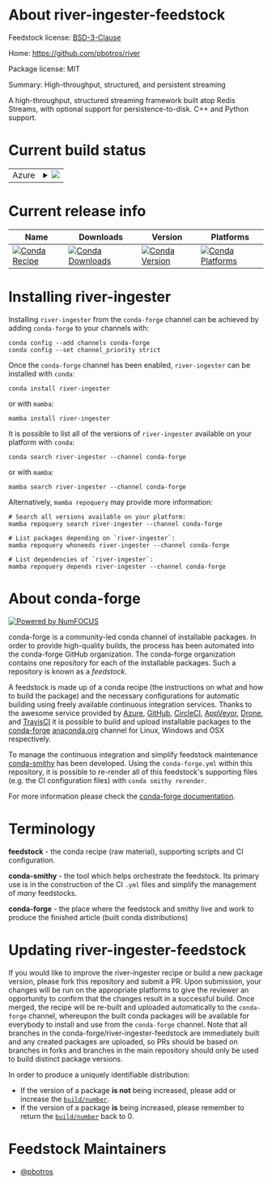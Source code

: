 About river-ingester-feedstock
==============================

Feedstock license: [BSD-3-Clause](https://github.com/conda-forge/river-ingester-feedstock/blob/main/LICENSE.txt)

Home: https://github.com/pbotros/river

Package license: MIT

Summary: High-throughput, structured, and persistent streaming

A high-throughput, structured streaming framework built atop Redis Streams, with optional support for persistence-to-disk. C++ and Python support.


Current build status
====================


<table>
    
  <tr>
    <td>Azure</td>
    <td>
      <details>
        <summary>
          <a href="https://dev.azure.com/conda-forge/feedstock-builds/_build/latest?definitionId=18402&branchName=main">
            <img src="https://dev.azure.com/conda-forge/feedstock-builds/_apis/build/status/river-ingester-feedstock?branchName=main">
          </a>
        </summary>
        <table>
          <thead><tr><th>Variant</th><th>Status</th></tr></thead>
          <tbody><tr>
              <td>linux_64_libarrow13</td>
              <td>
                <a href="https://dev.azure.com/conda-forge/feedstock-builds/_build/latest?definitionId=18402&branchName=main">
                  <img src="https://dev.azure.com/conda-forge/feedstock-builds/_apis/build/status/river-ingester-feedstock?branchName=main&jobName=linux&configuration=linux%20linux_64_libarrow13" alt="variant">
                </a>
              </td>
            </tr><tr>
              <td>linux_64_libarrow14</td>
              <td>
                <a href="https://dev.azure.com/conda-forge/feedstock-builds/_build/latest?definitionId=18402&branchName=main">
                  <img src="https://dev.azure.com/conda-forge/feedstock-builds/_apis/build/status/river-ingester-feedstock?branchName=main&jobName=linux&configuration=linux%20linux_64_libarrow14" alt="variant">
                </a>
              </td>
            </tr><tr>
              <td>linux_64_libarrow15</td>
              <td>
                <a href="https://dev.azure.com/conda-forge/feedstock-builds/_build/latest?definitionId=18402&branchName=main">
                  <img src="https://dev.azure.com/conda-forge/feedstock-builds/_apis/build/status/river-ingester-feedstock?branchName=main&jobName=linux&configuration=linux%20linux_64_libarrow15" alt="variant">
                </a>
              </td>
            </tr><tr>
              <td>linux_64_libarrow16.1</td>
              <td>
                <a href="https://dev.azure.com/conda-forge/feedstock-builds/_build/latest?definitionId=18402&branchName=main">
                  <img src="https://dev.azure.com/conda-forge/feedstock-builds/_apis/build/status/river-ingester-feedstock?branchName=main&jobName=linux&configuration=linux%20linux_64_libarrow16.1" alt="variant">
                </a>
              </td>
            </tr><tr>
              <td>osx_64_libarrow13</td>
              <td>
                <a href="https://dev.azure.com/conda-forge/feedstock-builds/_build/latest?definitionId=18402&branchName=main">
                  <img src="https://dev.azure.com/conda-forge/feedstock-builds/_apis/build/status/river-ingester-feedstock?branchName=main&jobName=osx&configuration=osx%20osx_64_libarrow13" alt="variant">
                </a>
              </td>
            </tr><tr>
              <td>osx_64_libarrow14</td>
              <td>
                <a href="https://dev.azure.com/conda-forge/feedstock-builds/_build/latest?definitionId=18402&branchName=main">
                  <img src="https://dev.azure.com/conda-forge/feedstock-builds/_apis/build/status/river-ingester-feedstock?branchName=main&jobName=osx&configuration=osx%20osx_64_libarrow14" alt="variant">
                </a>
              </td>
            </tr><tr>
              <td>osx_64_libarrow15</td>
              <td>
                <a href="https://dev.azure.com/conda-forge/feedstock-builds/_build/latest?definitionId=18402&branchName=main">
                  <img src="https://dev.azure.com/conda-forge/feedstock-builds/_apis/build/status/river-ingester-feedstock?branchName=main&jobName=osx&configuration=osx%20osx_64_libarrow15" alt="variant">
                </a>
              </td>
            </tr><tr>
              <td>osx_64_libarrow16.1</td>
              <td>
                <a href="https://dev.azure.com/conda-forge/feedstock-builds/_build/latest?definitionId=18402&branchName=main">
                  <img src="https://dev.azure.com/conda-forge/feedstock-builds/_apis/build/status/river-ingester-feedstock?branchName=main&jobName=osx&configuration=osx%20osx_64_libarrow16.1" alt="variant">
                </a>
              </td>
            </tr>
          </tbody>
        </table>
      </details>
    </td>
  </tr>
</table>

Current release info
====================

| Name | Downloads | Version | Platforms |
| --- | --- | --- | --- |
| [![Conda Recipe](https://img.shields.io/badge/recipe-river--ingester-green.svg)](https://anaconda.org/conda-forge/river-ingester) | [![Conda Downloads](https://img.shields.io/conda/dn/conda-forge/river-ingester.svg)](https://anaconda.org/conda-forge/river-ingester) | [![Conda Version](https://img.shields.io/conda/vn/conda-forge/river-ingester.svg)](https://anaconda.org/conda-forge/river-ingester) | [![Conda Platforms](https://img.shields.io/conda/pn/conda-forge/river-ingester.svg)](https://anaconda.org/conda-forge/river-ingester) |

Installing river-ingester
=========================

Installing `river-ingester` from the `conda-forge` channel can be achieved by adding `conda-forge` to your channels with:

```
conda config --add channels conda-forge
conda config --set channel_priority strict
```

Once the `conda-forge` channel has been enabled, `river-ingester` can be installed with `conda`:

```
conda install river-ingester
```

or with `mamba`:

```
mamba install river-ingester
```

It is possible to list all of the versions of `river-ingester` available on your platform with `conda`:

```
conda search river-ingester --channel conda-forge
```

or with `mamba`:

```
mamba search river-ingester --channel conda-forge
```

Alternatively, `mamba repoquery` may provide more information:

```
# Search all versions available on your platform:
mamba repoquery search river-ingester --channel conda-forge

# List packages depending on `river-ingester`:
mamba repoquery whoneeds river-ingester --channel conda-forge

# List dependencies of `river-ingester`:
mamba repoquery depends river-ingester --channel conda-forge
```


About conda-forge
=================

[![Powered by
NumFOCUS](https://img.shields.io/badge/powered%20by-NumFOCUS-orange.svg?style=flat&colorA=E1523D&colorB=007D8A)](https://numfocus.org)

conda-forge is a community-led conda channel of installable packages.
In order to provide high-quality builds, the process has been automated into the
conda-forge GitHub organization. The conda-forge organization contains one repository
for each of the installable packages. Such a repository is known as a *feedstock*.

A feedstock is made up of a conda recipe (the instructions on what and how to build
the package) and the necessary configurations for automatic building using freely
available continuous integration services. Thanks to the awesome service provided by
[Azure](https://azure.microsoft.com/en-us/services/devops/), [GitHub](https://github.com/),
[CircleCI](https://circleci.com/), [AppVeyor](https://www.appveyor.com/),
[Drone](https://cloud.drone.io/welcome), and [TravisCI](https://travis-ci.com/)
it is possible to build and upload installable packages to the
[conda-forge](https://anaconda.org/conda-forge) [anaconda.org](https://anaconda.org/)
channel for Linux, Windows and OSX respectively.

To manage the continuous integration and simplify feedstock maintenance
[conda-smithy](https://github.com/conda-forge/conda-smithy) has been developed.
Using the ``conda-forge.yml`` within this repository, it is possible to re-render all of
this feedstock's supporting files (e.g. the CI configuration files) with ``conda smithy rerender``.

For more information please check the [conda-forge documentation](https://conda-forge.org/docs/).

Terminology
===========

**feedstock** - the conda recipe (raw material), supporting scripts and CI configuration.

**conda-smithy** - the tool which helps orchestrate the feedstock.
                   Its primary use is in the construction of the CI ``.yml`` files
                   and simplify the management of *many* feedstocks.

**conda-forge** - the place where the feedstock and smithy live and work to
                  produce the finished article (built conda distributions)


Updating river-ingester-feedstock
=================================

If you would like to improve the river-ingester recipe or build a new
package version, please fork this repository and submit a PR. Upon submission,
your changes will be run on the appropriate platforms to give the reviewer an
opportunity to confirm that the changes result in a successful build. Once
merged, the recipe will be re-built and uploaded automatically to the
`conda-forge` channel, whereupon the built conda packages will be available for
everybody to install and use from the `conda-forge` channel.
Note that all branches in the conda-forge/river-ingester-feedstock are
immediately built and any created packages are uploaded, so PRs should be based
on branches in forks and branches in the main repository should only be used to
build distinct package versions.

In order to produce a uniquely identifiable distribution:
 * If the version of a package **is not** being increased, please add or increase
   the [``build/number``](https://docs.conda.io/projects/conda-build/en/latest/resources/define-metadata.html#build-number-and-string).
 * If the version of a package **is** being increased, please remember to return
   the [``build/number``](https://docs.conda.io/projects/conda-build/en/latest/resources/define-metadata.html#build-number-and-string)
   back to 0.

Feedstock Maintainers
=====================

* [@pbotros](https://github.com/pbotros/)

